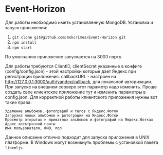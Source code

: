 Event-Horizon
=============
Для работы необходимо иметь установленную MongoDB. 
Установка и запуск приложения:

1. `git clone git@github.com:mokcrimea/Event-Horizon.git`
2. `npm install`
3. `npm start`

По умолчанию приложение запускается на 3000 порту.

Для работы требуются ClientID, clientSecret указанные в конфиге (config/config.json) - этой настройки которые дает Яндекс при регистрации приложения. callbackURL - настроен на http://127.0.0.1:3000/auth/yandex/callback, для локальной авторизации. При запуске на внешнем сервере этот параметр надо изменить. Проще создать свое клиентское приложение [тут](https://oauth.yandex.ru/client/new) и изменить параметры в config.json. Для корректной работы клиентского приложения нужны вот такие права:

    Удаление альбомов, фотографий и тегов с Яндекс.Фоток
    Загрузка новых альбомов и фотографий на Яндекс.Фотки
    Просмотр открытых и приватных альбомов и фотографий на Яндекс.Фотках
    Адрес электронной почты
    Имя пользователя, ФИО, пол



Данное описание отлично подходит для запуска приложения в UNIX платформе. В Windows могут возникнуть проблемы с установкой пакета `libxmljs`.
